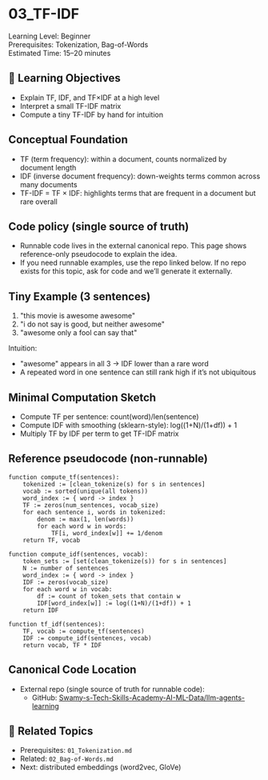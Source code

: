 # 03_TF-IDF

Learning Level: Beginner  
Prerequisites: Tokenization, Bag-of-Words  
Estimated Time: 15–20 minutes

## 🎯 Learning Objectives

- Explain TF, IDF, and TF×IDF at a high level
- Interpret a small TF-IDF matrix
- Compute a tiny TF-IDF by hand for intuition

## Conceptual Foundation

- TF (term frequency): within a document, counts normalized by document length
- IDF (inverse document frequency): down-weights terms common across many documents
- TF-IDF = TF × IDF: highlights terms that are frequent in a document but rare overall

## Code policy (single source of truth)

- Runnable code lives in the external canonical repo. This page shows reference-only pseudocode to explain the idea.
- If you need runnable examples, use the repo linked below. If no repo exists for this topic, ask for code and we’ll generate it externally.

## Tiny Example (3 sentences)

1) "this movie is awesome awesome"  
2) "i do not say is good, but neither awesome"  
3) "awesome only a fool can say that"

Intuition:

- "awesome" appears in all 3 → IDF lower than a rare word
- A repeated word in one sentence can still rank high if it’s not ubiquitous

## Minimal Computation Sketch

- Compute TF per sentence: count(word)/len(sentence)
- Compute IDF with smoothing (sklearn-style): log((1+N)/(1+df)) + 1
- Multiply TF by IDF per term to get TF-IDF matrix

## Reference pseudocode (non-runnable)

```text
function compute_tf(sentences):
    tokenized := [clean_tokenize(s) for s in sentences]
    vocab := sorted(unique(all tokens))
    word_index := { word -> index }
    TF := zeros(num_sentences, vocab_size)
    for each sentence i, words in tokenized:
        denom := max(1, len(words))
        for each word w in words:
            TF[i, word_index[w]] += 1/denom
    return TF, vocab

function compute_idf(sentences, vocab):
    token_sets := [set(clean_tokenize(s)) for s in sentences]
    N := number of sentences
    word_index := { word -> index }
    IDF := zeros(vocab_size)
    for each word w in vocab:
        df := count of token_sets that contain w
        IDF[word_index[w]] := log((1+N)/(1+df)) + 1
    return IDF

function tf_idf(sentences):
    TF, vocab := compute_tf(sentences)
    IDF := compute_idf(sentences, vocab)
    return vocab, TF * IDF
```

## Canonical Code Location

- External repo (single source of truth for runnable code):
  - GitHub: [Swamy-s-Tech-Skills-Academy-AI-ML-Data/llm-agents-learning](https://github.com/Swamy-s-Tech-Skills-Academy-AI-ML-Data/llm-agents-learning)

## 🔗 Related Topics

- Prerequisites: `01_Tokenization.md`
- Related: `02_Bag-of-Words.md`
- Next: distributed embeddings (word2vec, GloVe)
